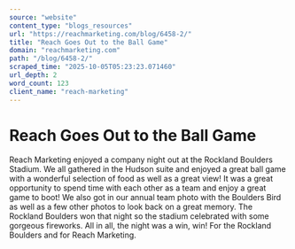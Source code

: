 ```yaml
---
source: "website"
content_type: "blogs_resources"
url: "https://reachmarketing.com/blog/6458-2/"
title: "Reach Goes Out to the Ball Game"
domain: "reachmarketing.com"
path: "/blog/6458-2/"
scraped_time: "2025-10-05T05:23:23.071460"
url_depth: 2
word_count: 123
client_name: "reach-marketing"
---
```


# Reach Goes Out to the Ball Game

Reach Marketing enjoyed a company night out at the Rockland Boulders Stadium. We all gathered in the Hudson suite and enjoyed a great ball game with a wonderful selection of food as well as a great view! It was a great opportunity to spend time with each other as a team and enjoy a great game to boot! We also got in our annual team photo with the Boulders Bird as well as a few other photos to look back on a great memory. The Rockland Boulders won that night so the stadium celebrated with some gorgeous fireworks. All in all, the night was a win, win! For the Rockland Boulders and for Reach Marketing.
